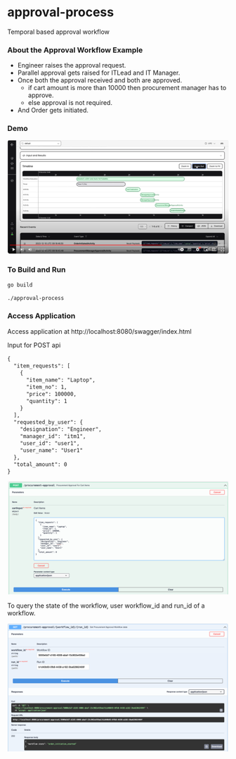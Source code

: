 # approval-process
Temporal based approval workflow


### About the Approval Workflow Example
* Engineer raises the approval request.
* Parallel approval gets raised for ITLead and IT Manager.
* Once both the approval received and both are approved. 
    - if cart amount is more than 10000 then procurement manager has to approve.
    - else approval is not required.
* And Order gets initiated.

### Demo
[![image](common%2Fyoutube_video.png)](https://www.youtube.com/watch?v=ZUoTuXgahnE 'Approval Flow Demo')

### To Build and Run
```
go build
```

```
./approval-process
```
### Access Application
Access application at http://localhost:8080/swagger/index.html

Input for POST api
```
{
  "item_requests": [
    {
      "item_name": "Laptop",
      "item_no": 1,
      "price": 100000,
      "quantity": 1
    }
  ],
  "requested_by_user": {
    "designation": "Engineer",
    "manager_id": "itm1",
    "user_id": "user1",
    "user_name": "User1"
  },
  "total_amount": 0
}
```
![img.png](common/initiate_approval_process.png)

To query the state of the workflow, user workflow_id and run_id of a workflow.

![img.png](common/query_approval_workflow_state.png)